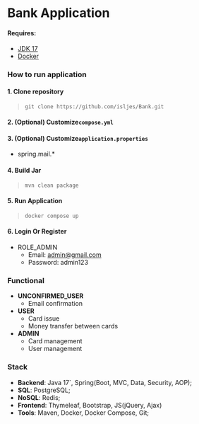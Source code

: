 # Bank Application

#### Requires:

* [JDK 17](https://www.oracle.com/java/technologies/downloads/#java17)
* [Docker](https://www.docker.com/)

### How to run application

#### 1. Clone repository

> `git clone https://github.com/isljes/Bank.git`

#### 2. (Optional) Customize`compose.yml`

#### 3. (Optional) Customize`application.properties`
* spring.mail.*


#### 4. Build Jar
> `mvn clean package`

#### 5. Run Application
> `docker compose up`

#### 6. Login Or Register
* ROLE_ADMIN
  * Email: admin@gmail.com
  * Password: admin123

    
### Functional
* **UNCONFIRMED_USER**
  * Email confirmation
* **USER**
  * Card issue
  * Money transfer between cards
* **ADMIN**
  * Card management
  * User management

### Stack
* **Backend**: Java 17`, Spring(Boot, MVC, Data, Security, AOP);
* **SQL**: PostgreSQL;
* **NoSQL**: Redis;
* **Frontend**: Thymeleaf, Bootstrap, JS(jQuery, Ajax)
* **Tools**: Maven, Docker, Docker Compose, Git;

